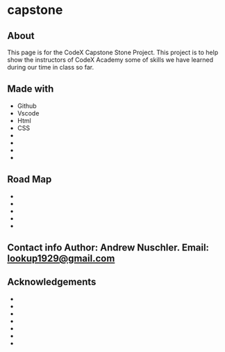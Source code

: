 # capstone

 ## About
   This page is for the CodeX Capstone Stone Project. This project is to help show the instructors of CodeX Academy some of skills we have learned during our time in class so far. 


 ## Made with

 * Github
 * Vscode
 * Html
 * CSS
 * 
 *
 *
 *

 ## Road Map
 *
 *
 *
 *
 *

 ## Contact info      Author: Andrew Nuschler.  Email: lookup1929@gmail.com


 ## Acknowledgements
 *
 *
 *
 *
 *
 *
 *
 



